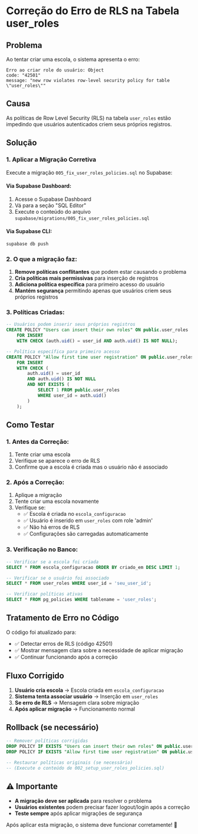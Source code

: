 # Correção do Erro de RLS na Tabela user_roles

## Problema
Ao tentar criar uma escola, o sistema apresenta o erro:
```
Erro ao criar role do usuário: Object
code: "42501"
message: "new row violates row-level security policy for table \"user_roles\""
```

## Causa
As políticas de Row Level Security (RLS) na tabela `user_roles` estão impedindo que usuários autenticados criem seus próprios registros.

## Solução

### 1. Aplicar a Migração Corretiva

Execute a migração `005_fix_user_roles_policies.sql` no Supabase:

#### Via Supabase Dashboard:
1. Acesse o Supabase Dashboard
2. Vá para a seção "SQL Editor"
3. Execute o conteúdo do arquivo `supabase/migrations/005_fix_user_roles_policies.sql`

#### Via Supabase CLI:
```bash
supabase db push
```

### 2. O que a migração faz:

1. **Remove políticas conflitantes** que podem estar causando o problema
2. **Cria políticas mais permissivas** para inserção de registros
3. **Adiciona política específica** para primeiro acesso do usuário
4. **Mantém segurança** permitindo apenas que usuários criem seus próprios registros

### 3. Políticas Criadas:

```sql
-- Usuários podem inserir seus próprios registros
CREATE POLICY "Users can insert their own roles" ON public.user_roles
    FOR INSERT
    WITH CHECK (auth.uid() = user_id AND auth.uid() IS NOT NULL);

-- Política específica para primeiro acesso
CREATE POLICY "Allow first time user registration" ON public.user_roles
    FOR INSERT
    WITH CHECK (
        auth.uid() = user_id 
        AND auth.uid() IS NOT NULL
        AND NOT EXISTS (
            SELECT 1 FROM public.user_roles 
            WHERE user_id = auth.uid()
        )
    );
```

## Como Testar

### 1. Antes da Correção:
1. Tente criar uma escola
2. Verifique se aparece o erro de RLS
3. Confirme que a escola é criada mas o usuário não é associado

### 2. Após a Correção:
1. Aplique a migração
2. Tente criar uma escola novamente
3. Verifique se:
   - ✅ Escola é criada no `escola_configuracao`
   - ✅ Usuário é inserido em `user_roles` com role 'admin'
   - ✅ Não há erros de RLS
   - ✅ Configurações são carregadas automaticamente

### 3. Verificação no Banco:
```sql
-- Verificar se a escola foi criada
SELECT * FROM escola_configuracao ORDER BY criado_em DESC LIMIT 1;

-- Verificar se o usuário foi associado
SELECT * FROM user_roles WHERE user_id = 'seu_user_id';

-- Verificar políticas ativas
SELECT * FROM pg_policies WHERE tablename = 'user_roles';
```

## Tratamento de Erro no Código

O código foi atualizado para:
- ✅ Detectar erros de RLS (código 42501)
- ✅ Mostrar mensagem clara sobre a necessidade de aplicar migração
- ✅ Continuar funcionando após a correção

## Fluxo Corrigido

1. **Usuário cria escola** → Escola criada em `escola_configuracao`
2. **Sistema tenta associar usuário** → Inserção em `user_roles`
3. **Se erro de RLS** → Mensagem clara sobre migração
4. **Após aplicar migração** → Funcionamento normal

## Rollback (se necessário)

```sql
-- Remover políticas corrigidas
DROP POLICY IF EXISTS "Users can insert their own roles" ON public.user_roles;
DROP POLICY IF EXISTS "Allow first time user registration" ON public.user_roles;

-- Restaurar políticas originais (se necessário)
-- (Execute o conteúdo de 002_setup_user_roles_policies.sql)
```

## ⚠️ Importante

- **A migração deve ser aplicada** para resolver o problema
- **Usuários existentes** podem precisar fazer logout/login após a correção
- **Teste sempre** após aplicar migrações de segurança

Após aplicar esta migração, o sistema deve funcionar corretamente! 🎉 
